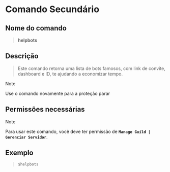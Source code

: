 # Comando Secundário

## Nome do comando
> **helpbots**

## Descrição
> Este comando retorna uma lista de bots famosos, com link de convite, dashboard e ID, te ajudando a economizar tempo.

> [!NOTE]
> Use o comando novamente para a proteção parar

## Permissões necessárias
> [!NOTE]
> Para usar este comando, você deve ter permissão de **`Manage Guild | Gerenciar Servidor`**.

## Exemplo
> `$helpbots`